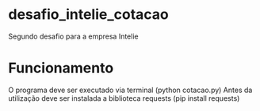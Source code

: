 # desafio_intelie_cotacao
Segundo desafio para a empresa Intelie

# Funcionamento
O programa deve ser executado via terminal (python cotacao.py)
Antes da utilização deve ser instalada a biblioteca requests (pip install requests)
